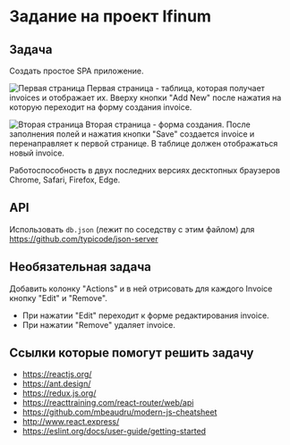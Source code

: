 # Задание на проект Ifinum

## Задача

Создать простое SPA приложение.

![Первая страница](https://github.com/devjsru/react_test/blob/master/ifinum/2018-04-03_18-11-03.png)
Первая страница - таблица, которая получает invoices и отображает их. Вверху кнопки "Add New" после нажатия на которую переходит на форму создания invoice.

![Вторая страница](https://github.com/devjsru/react_test/blob/master/ifinum/2018-04-03_18-12-42.png)
Вторая страница - форма создания. После заполнения полей и нажатия кнопки "Save" создается invoice и перенаправляет к первой странице. В таблице должен отображаться новый invoice.

Работоспособность в двух последних версиях десктопных браузеров Chrome, Safari, Firefox, Edge.

## API

Использовать `db.json` (лежит по соседству с этим файлом) для https://github.com/typicode/json-server

## Необязательная задача

Добавить колонку "Actions" и в ней отрисовать для каждого Invoice кнопку "Edit" и "Remove".
- При нажатии "Edit" переходит к форме редактирования invoice.
- При нажатии "Remove" удаляет invoice.

## Ссылки которые помогут решить задачу

- https://reactjs.org/
- https://ant.design/
- https://redux.js.org/
- https://reacttraining.com/react-router/web/api
- https://github.com/mbeaudru/modern-js-cheatsheet
- http://www.react.express/
- https://eslint.org/docs/user-guide/getting-started
